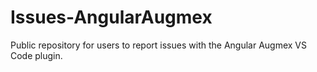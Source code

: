 # Issues-AngularAugmex
Public repository for users to report issues with the Angular Augmex VS Code plugin.
